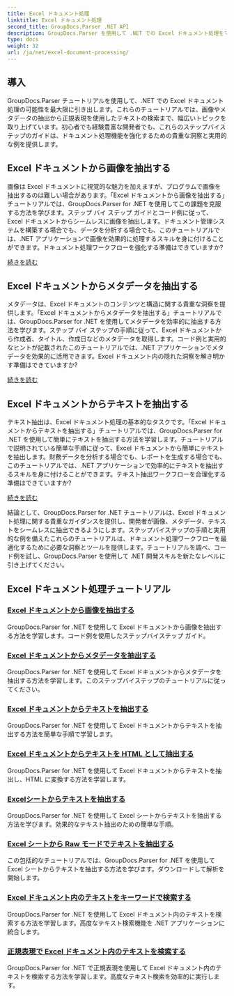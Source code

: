 ```yaml
---
title: Excel ドキュメント処理
linktitle: Excel ドキュメント処理
second_title: GroupDocs.Parser .NET API
description: GroupDocs.Parser を使用して .NET での Excel ドキュメント処理をマスターします。ステップ バイ ステップ ガイドを使用して、画像、メタデータ、テキストを効率的に抽出する方法を学びます。
type: docs
weight: 32
url: /ja/net/excel-document-processing/
---
```

## 導入

GroupDocs.Parser チュートリアルを使用して、.NET での Excel ドキュメント処理の可能性を最大限に引き出します。これらのチュートリアルでは、画像やメタデータの抽出から正規表現を使用したテキストの検索まで、幅広いトピックを取り上げています。初心者でも経験豊富な開発者でも、これらのステップバイステップのガイドは、ドキュメント処理機能を強化するための貴重な洞察と実用的な例を提供します。

## Excel ドキュメントから画像を抽出する

画像は Excel ドキュメントに視覚的な魅力を加えますが、プログラムで画像を抽出するのは難しい場合があります。「Excel ドキュメントから画像を抽出する」チュートリアルでは、GroupDocs.Parser for .NET を使用してこの課題を克服する方法を学びます。ステップ バイ ステップ ガイドとコード例に従って、Excel ドキュメントからシームレスに画像を抽出します。ドキュメント管理システムを構築する場合でも、データを分析する場合でも、このチュートリアルでは、.NET アプリケーションで画像を効果的に処理するスキルを身に付けることができます。ドキュメント処理ワークフローを強化する準備はできていますか?

[続きを読む](./extract-images-from-excel-document/)

## Excel ドキュメントからメタデータを抽出する

メタデータは、Excel ドキュメントのコンテンツと構造に関する貴重な洞察を提供します。「Excel ドキュメントからメタデータを抽出する」チュートリアルでは、GroupDocs.Parser for .NET を使用してメタデータを効率的に抽出する方法を学びます。ステップ バイ ステップの手順に従って、Excel ドキュメントから作成者、タイトル、作成日などのメタデータを取得します。コード例と実用的なヒントが記載されたこのチュートリアルでは、.NET アプリケーションでメタデータを効果的に活用できます。Excel ドキュメント内の隠れた洞察を解き明かす準備はできていますか?

[続きを読む](./extract-metadata-from-excel-document/)

## Excel ドキュメントからテキストを抽出する

テキスト抽出は、Excel ドキュメント処理の基本的なタスクです。「Excel ドキュメントからテキストを抽出する」チュートリアルでは、GroupDocs.Parser for .NET を使用して簡単にテキストを抽出する方法を学習します。チュートリアルで説明されている簡単な手順に従って、Excel ドキュメントから簡単にテキストを抽出します。財務データを分析する場合でも、レポートを生成する場合でも、このチュートリアルでは、.NET アプリケーションで効率的にテキストを抽出するスキルを身に付けることができます。テキスト抽出ワークフローを合理化する準備はできていますか?

[続きを読む](./extract-text-from-excel-document/)

結論として、GroupDocs.Parser for .NET チュートリアルは、Excel ドキュメント処理に関する貴重なガイダンスを提供し、開発者が画像、メタデータ、テキストをシームレスに抽出できるようにします。ステップバイステップの手順と実用的な例を備えたこれらのチュートリアルは、ドキュメント処理ワークフローを最適化するために必要な洞察とツールを提供します。チュートリアルを調べ、コード例を試し、GroupDocs.Parser を使用して .NET 開発スキルを新たなレベルに引き上げてください。
## Excel ドキュメント処理チュートリアル
### [Excel ドキュメントから画像を抽出する](./extract-images-from-excel-document/)
GroupDocs.Parser for .NET を使用して Excel ドキュメントから画像を抽出する方法を学習します。コード例を使用したステップバイステップ ガイド。
### [Excel ドキュメントからメタデータを抽出する](./extract-metadata-from-excel-document/)
GroupDocs.Parser for .NET を使用して Excel ドキュメントからメタデータを抽出する方法を学習します。このステップバイステップのチュートリアルに従ってください。
### [Excel ドキュメントからテキストを抽出する](./extract-text-from-excel-document/)
GroupDocs.Parser for .NET を使用して Excel ドキュメントからテキストを抽出する方法を簡単な手順で学習します。
### [Excel ドキュメントからテキストを HTML として抽出する](./extract-text-from-excel-document-as-html/)
GroupDocs.Parser for .NET を使用して Excel ドキュメントからテキストを抽出し、HTML に変換する方法を学習します。
### [Excelシートからテキストを抽出する](./extract-text-from-excel-sheet/)
GroupDocs.Parser for .NET を使用して Excel シートからテキストを抽出する方法を学びます。効果的なテキスト抽出のための簡単な手順。
### [Excel シートから Raw モードでテキストを抽出する](./extract-text-from-excel-sheet-in-raw-mode/)
この包括的なチュートリアルでは、GroupDocs.Parser for .NET を使用して Excel シートからテキストを抽出する方法を学びます。ダウンロードして解析を開始します。
### [Excel ドキュメント内のテキストをキーワードで検索する](./search-text-in-excel-document-by-keyword/)
GroupDocs.Parser for .NET を使用して Excel ドキュメント内のテキストを検索する方法を学習します。高度なテキスト検索機能を .NET アプリケーションに統合します。
### [正規表現で Excel ドキュメント内のテキストを検索する](./search-text-in-excel-document-by-regular-expression/)
GroupDocs.Parser for .NET で正規表現を使用して Excel ドキュメント内のテキストを検索する方法を学習します。高度なテキスト検索を効率的に実行します。